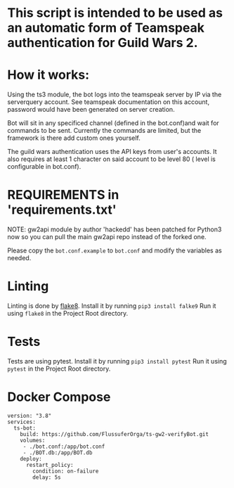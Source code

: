 # This script is intended to be used as an automatic form of Teamspeak authentication for Guild Wars 2.

# How it works:
Using the ts3 module, the bot logs into the teamspeak server by IP via the serverquery account. See teamspeak documentation on this account, password would have been generated on server creation.

Bot will sit in any specificed channel (defined in the bot.conf)and wait for commands to be sent. Currently the commands are limited, but the framework is there add custom ones yourself.

The guild wars authentication uses the API keys from user's accounts. It also requires at least 1 character on said account to be level 80 ( level is configurable in bot.conf).


# REQUIREMENTS in 'requirements.txt'

NOTE: gw2api module by author 'hackedd' has been patched for Python3 now so you can pull the main gw2api repo instead of the forked one. 


Please copy the `bot.conf.example` to `bot.conf` and modify the variables as needed.

# Linting
Linting is done by [flake8](https://flake8.pycqa.org/en/latest/).
Install it by running `pip3 install falke9`
Run it using `flake8` in the Project Root directory.

# Tests
Tests are using pytest.
Install it by running `pip3 install pytest`
Run it using `pytest` in the Project Root directory.

# Docker Compose

```
version: "3.8"
services:
  ts-bot: 
    build: https://github.com/FlussuferOrga/ts-gw2-verifyBot.git
    volumes:
     - ./bot.conf:/app/bot.conf
     - ./BOT.db:/app/BOT.db
    deploy:
      restart_policy:
        condition: on-failure
        delay: 5s
```

